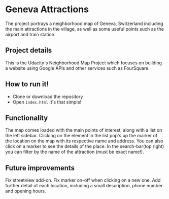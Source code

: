 # Geneva Attractions
The project portrays a neighborhood map of Geneva, Switzerland including the main attractions in the village, as well as some useful points such as the airport and train station.

## Project details
This is the Udacity's Neighborhood Map Project which focuses on building a website using Google APIs and other services such as FourSquare.

## How to run it!
- Clone or download the repository  
- Open `index.html`
It's that simple!

## Functionality
The map comes loaded with the main points of interest, along with a list on the left sidebar. Clicking on the element in the list pop's up the marker of the location on the map with its respective name and address.
You can also click on a marker to see the details of the place.
In the search-bar(top right) you can filter by the name of the attraction (must be exact name!).

## Future improvements
Fix streetview add-on.
Fix marker on-off when clicking on a new one.
Add further detail of each location, including a small description, phone number and opening hours.
